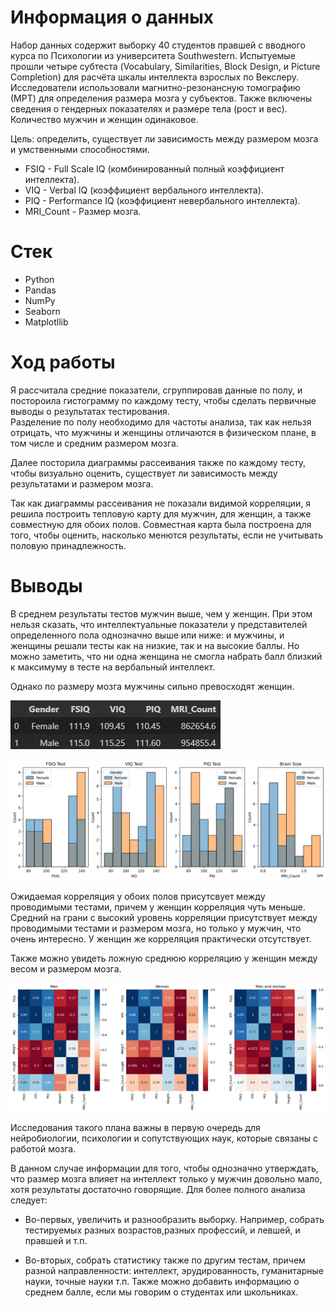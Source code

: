 # Информация о данных
Набор данных содержит выборку 40 студентов правшей с вводного курса по Психологии из университета Southwestern. Испытуемые прошли четыре субтеста (Vocabulary, Similarities, Block Design, и Picture Completion) для расчёта шкалы интеллекта взрослых по Векслеру. Исследователи использовали магнитно-резонансную томографию (МРТ) для определения размера мозга у субъектов. Также включены сведения о гендерных показателях и размере тела (рост и вес). Количество мужчин и женщин одинаковое.

Цель: определить, существует ли зависимость между размером мозга и умственными способностями.

- FSIQ - Full Scale IQ (комбинированный полный коэффициент интеллекта).
- VIQ - Verbal IQ (коэффициент вербального интеллекта).
- PIQ - Performance IQ (коэффициент невербального интеллекта).
- MRI_Count - Размер мозга.

# Стек
- Python
- Pandas
- NumPy
- Seaborn
- Matplotllib
# Ход работы
Я рассчитала средние показатели, сгруппировав данные по полу, и постороила гистограмму по каждому тесту, чтобы сделать первичные выводы о результатах тестирования.         
Разделение по полу необходимо для частоты анализа, так как нельзя отрицать, что мужчины и женщины отличаются в физическом плане, в том числе и средним размером мозга.

Далее посторила диаграммы рассеивания также по каждому тесту, чтобы визуально оценить, существует ли зависимость между результатами и размером мозга. 

Так как диаграммы рассеивания не показали видимой корреляции, я решила построить тепловую карту для мужчин, для женщин, а также совместную для обоих полов. Совместная карта была построена для того, чтобы оценить, насколько менются результаты, если не учитывать половую принадлежность. 

# Выводы
В среднем результаты тестов мужчин выше, чем у женщин. При этом нельзя сказать, что интеллектуальные показатели у представителей определенного пола однозначно выше или ниже: и мужчины, и женщины решали тесты как на низкие, так и на высокие баллы. Но можно заметить, что ни одна женщина не смогла набрать балл близкий к максимуму в тесте на вербальный интеллект. 

Однако по размеру мозга мужчины сильно превосходят женщин.

![pic](https://github.com/ValeriaGlushkova/Brain-Size-Correlation-Analysis/blob/main/%D0%A0%D0%B5%D0%B7%D1%83%D0%BB%D1%8C%D1%82%D0%B0%D1%82%D1%8B.png)

![pic](https://github.com/ValeriaGlushkova/Brain-Size-Correlation-Analysis/blob/main/%D0%93%D0%B8%D1%81%D1%82%D0%BE%D0%B3%D1%80%D0%B0%D0%BC%D0%BC%D0%B0.png)   
   
Ожидаемая корреляция у обоих полов присутсвует между проводимыми тестами, причем у женщин корреляция чуть меньше.
Средний на грани с высокий уровень корреляции присутствует между проводимыми тестами и размером мозга, но только у мужчин, что очень интересно. У женщин же корреляция практически отсутствует. 

Также можно увидеть ложную среднюю корреляцию у женщин между весом и размером мозга.

![pic](https://github.com/ValeriaGlushkova/Brain-Size-Correlation-Analysis/blob/main/%D0%A2%D0%B5%D0%BF%D0%BB%D0%BE%D0%B2%D0%B0%D1%8F%20%D0%BA%D0%B0%D1%80%D1%82%D0%B0.png) 

Исследования такого плана важны в первую очередь для нейробиологии, психологии и сопутствующих наук, которые связаны с работой мозга.

В данном случае информации для того, чтобы однозначно утверждать, что размер мозга влияет на интеллект только у мужчин довольно мало, хотя результаты достаточно говорящие. Для более полного анализа следует:
    
- Во-первых, увеличить и разнообразить выборку. Например, собрать тестируемых разных возрастов,разных профессий, и левшей, и правшей и т.п.
    
- Во-вторых, собрать статистику также по другим тестам, причем разной направленности: интеллект, эрудированность, гуманитарные науки, точные науки т.п. Также можно добавить информацию о среднем балле, если мы говорим о студентах или школьниках.


